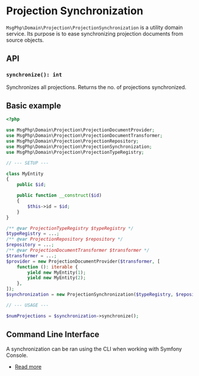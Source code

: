 # Projection Synchronization

`MsgPhp\Domain\Projection\ProjectionSynchronization` is a utility domain service. Its purpose is to ease synchronizing
projection documents from source objects.

## API

### `synchronize(): int`

Synchronizes all projections. Returns the no. of projections synchronized.

## Basic example

```php
<?php

use MsgPhp\Domain\Projection\ProjectionDocumentProvider;
use MsgPhp\Domain\Projection\ProjectionDocumentTransformer;
use MsgPhp\Domain\Projection\ProjectionRepository;
use MsgPhp\Domain\Projection\ProjectionSynchronization;
use MsgPhp\Domain\Projection\ProjectionTypeRegistry;

// --- SETUP ---

class MyEntity
{
    public $id;

    public function __construct($id)
    {
        $this->id = $id;
    }
}

/** @var ProjectionTypeRegistry $typeRegistry */
$typeRegistry = ...;
/** @var ProjectionRepository $repository */
$repository = ...;
/** @var ProjectionDocumentTransformer $transformer */
$transformer = ...;
$provider = new ProjectionDocumentProvider($transformer, [
    function (): iterable {
        yield new MyEntity(1);
        yield new MyEntity(2);
    },
]);
$synchronization = new ProjectionSynchronization($typeRegistry, $repository, $provider);

// --- USAGE ---

$numProjections = $synchronization->synchronize();
```

## Command Line Interface

A synchronization can be ran using the CLI when working with Symfony Console.

- [Read more](../infrastructure/symfony-console.md#synchronizeprojectionscommand)
